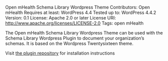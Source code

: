   Open mHealth Schema Library Wordpress Theme
  Contributors: Open mHealth
  Requires at least: WordPress 4.4
  Tested up to: WordPress 4.4.2
  Version: 0.1
  License: Apache 2.0 or later
  License URI: http://www.apache.org/licenses/LICENSE-2.0
  Tags: open mHealth

The Open mHealth Schema Library Wordpress Theme can be used with the Schema Library Wordpress Plugin to document your organization’s schemas. It is based on the Wordpress Twentysixteen theme.

Visit [the plugin repository](https://github.com/openmhealth/schema-library-wp-plugin) for installation instructions
